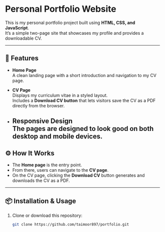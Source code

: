 # Personal Portfolio Website

This is my personal portfolio project built using **HTML, CSS, and JavaScript**.  
It’s a simple two-page site that showcases my profile and provides a downloadable CV.

---

## 🚀 Features

- **Home Page**  
  A clean landing page with a short introduction and navigation to my CV page.  

- **CV Page**  
  Displays my curriculum vitae in a styled layout.  
  Includes a **Download CV button** that lets visitors save the CV as a PDF directly from the browser.  

- **Responsive Design**  
  The pages are designed to look good on both desktop and mobile devices.
  ---

## ⚙️ How It Works

- The **Home page** is the entry point.  
- From there, users can navigate to the **CV page**.  
- On the CV page, clicking the **Download CV** button generates and downloads the CV as a PDF.  

---

## 📦 Installation & Usage

1. Clone or download this repository:
   ```bash
   git clone https://github.com/taimoor897/portfolio.git
   
